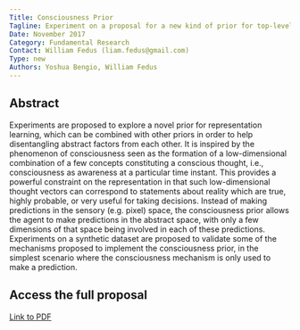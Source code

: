 ```yaml
---
Title: Consciousness Prior
Tagline: Experiment on a proposal for a new kind of prior for top-level abstract representations, inspired by our understanding of consciousness.
Date: November 2017
Category: Fundamental Research
Contact: William Fedus (liam.fedus@gmail.com)
Type: new
Authors: Yoshua Bengio, William Fedus
---
```


## Abstract

Experiments are proposed to explore a
novel prior for representation learning,
which can be combined with other priors in
order to help disentangling abstract factors
from each other. It is inspired by the phenomenon
of consciousness seen as the formation
of a low-dimensional combination
of a few concepts constituting a conscious
thought, i.e., consciousness as awareness
at a particular time instant. This provides
a powerful constraint on the representation
in that such low-dimensional thought vectors
can correspond to statements about reality
which are true, highly probable, or
very useful for taking decisions. Instead
of making predictions in the sensory (e.g.
pixel) space, the consciousness prior allows
the agent to make predictions in the abstract
space, with only a few dimensions
of that space being involved in each of
these predictions. Experiments on a synthetic
dataset are proposed to validate some
of the mechanisms proposed to implement
the consciousness prior, in the simplest scenario
where the consciousness mechanism
is only used to make a prediction.


## Access the full proposal

[Link to PDF](/pdf/bengio-consciousness-prior.pdf)